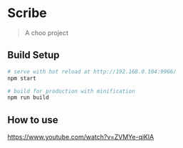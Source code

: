 # Scribe

> A choo project

## Build Setup

``` bash
# serve with hot reload at http://192.168.0.104:9966/
npm start

# build for production with minification
npm run build
```

## How to use

https://www.youtube.com/watch?v=ZVMYe-qiKlA
